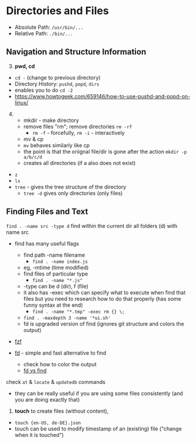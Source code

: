 # Directories and Files
  - Absolute Path: `/usr/bin/...`
  - Relative Path: `./bin/...`

## Navigation and Structure Information
3. **pwd, cd**
  - `cd -` (change to previous directory)
  - Directory History: `pushd`, `popd`, `dirs`
  - enables you to do `cd -2`
  - https://www.howtogeek.com/659146/how-to-use-pushd-and-popd-on-linux/
4. - mkdir - make directory
   - remove files "rm"; remove directories `rm -rf`
     - `rm -f` - forcefully, `rm -i` - interactively
   - mv & cp
   - `mv` behaves similarly like cp
	- the point is that the oriignal file/dir is gone after the action
`mkdir -p a/b/c/d`
	- creates all directories (if a also does not exist)
- `z`
- `ls`
- `tree` - gives the tree structure of the directory
	- `tree -d` gives only directories (only files)

## Finding Files and Text
`find . -name src -type d` find within the current dir all folders (d) with name src
- find has many useful flags
  - find path -name filename
    - `find . -name index.js`
  - eg, -mtime (time modified)
  - find files of particular type
    - `find . -name "*.js"`
  - -type can be d (dir), f (file)
  - it also has -exec which can specify what to execute when find that files but you need to research how to do that properly (has some funny syntax at the end)
    - `find . -name "*.tmp" -exec rm {} \;`
  - `find . -maxdepth 3 -name '*ui.sh'`
  - fd is upgraded version of find (ignores git structure and colors the output)

- [fzf](https://github.com/junegunn/fzf)
- [fd](https://github.com/sharkdp/fd) - simple and fast alternative to find
	- check how to color the output
	- [fd vs find](https://search.app.goo.gl/GQ2Nsqx)

check `at` & `locate` & `updatedb` commands
  - they can be really useful if you are using some files consistently (and you are doing exactly that)

1. **touch** to create files (without content),
  - `touch {en-US, de-DE}.json`
  - touch can be used to modify timestamp of an (existing) file ("change when it is touched")

